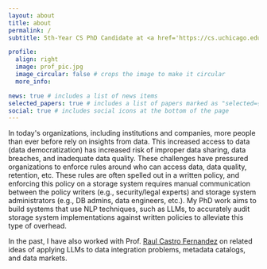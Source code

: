 ```yaml
---
layout: about
title: about
permalink: /
subtitle: 5th-Year CS PhD Candidate at <a href='https://cs.uchicago.edu/'>The University of Chicago</a>. Advised by <a href='https://sanjayk.io/'>Sanjay Krishnan</a>.

profile:
  align: right
  image: prof_pic.jpg
  image_circular: false # crops the image to make it circular
  more_info: 

news: true # includes a list of news items
selected_papers: true # includes a list of papers marked as "selected={true}"
social: true # includes social icons at the bottom of the page
---
```


In today's organizations, including institutions and companies, more people than ever before rely on insights from data. This increased access to data (data democratization) has increased risk of improper data sharing, data breaches, and inadequate data quality. These challenges have pressured organizations to enforce rules around who can access data, data quality, retention, etc. These rules are often spelled out in a written policy, and enforcing this policy on a storage system requires manual communication between the policy writers (e.g., security/legal experts) and storage system administrators (e.g., DB admins, data engineers, etc.). My PhD work aims to build systems that use NLP techniques, such as LLMs, to accurately audit storage system implementations against written policies to alleviate this type of overhead.

In the past, I have also worked with Prof. <a href='http://raulcastrofernandez.com/'>Raul Castro Fernandez</a> on related ideas of applying LLMs to data integration problems, metadata catalogs, and data markets.
